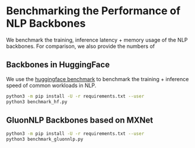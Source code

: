 # Benchmarking the Performance of NLP Backbones

We benchmark the training, inference latency + memory usage of the NLP backbones.
For comparison, we also provide the numbers of 

## Backbones in HuggingFace

We use the [huggingface benchmark](https://github.com/huggingface/transformers/tree/master/examples/benchmarking) 
to benchmark the training + inference speed of common workloads in NLP. 

```bash
python3 -m pip install -U -r requirements.txt --user
python3 benchmark_hf.py
```

## GluonNLP Backbones based on MXNet

```bash
python3 -m pip install -U -r requirements.txt --user
python3 benchmark_gluonnlp.py
```
